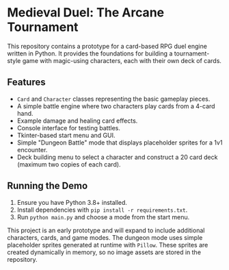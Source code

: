 # Medieval Duel: The Arcane Tournament

This repository contains a prototype for a card-based RPG duel engine written in Python. It provides the foundations for building a tournament-style game with magic-using characters, each with their own deck of cards.

## Features

- `Card` and `Character` classes representing the basic gameplay pieces.
- A simple battle engine where two characters play cards from a 4-card hand.
- Example damage and healing card effects.
- Console interface for testing battles.
- Tkinter-based start menu and GUI.
- Simple "Dungeon Battle" mode that displays placeholder sprites for a 1v1
  encounter.
- Deck building menu to select a character and construct a 20 card deck
  (maximum two copies of each card).

## Running the Demo

1. Ensure you have Python 3.8+ installed.
2. Install dependencies with `pip install -r requirements.txt`.
3. Run `python main.py` and choose a mode from the start menu.

This project is an early prototype and will expand to include additional characters, cards, and game modes.
The dungeon mode uses simple placeholder sprites generated at runtime with
`Pillow`. These sprites are created dynamically in memory, so no image assets
are stored in the repository.

